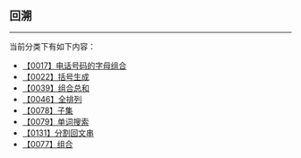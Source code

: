 <div style="font-size: 20px; margin-bottom: 15px; font-weight: bold;">回溯</div>
<hr style="height: 1px; margin: 1em 0px;" />

当前分类下有如下内容：

* [【0017】电话号码的字母组合](/tools/tpl/letter-combinations-of-a-phone-number.md)
* [【0022】括号生成](/tools/tpl/generate-parentheses.md)
* [【0039】组合总和](/tools/tpl/combination-sum.md)
* [【0046】全排列](/tools/tpl/permutations.md)
* [【0078】子集](/tools/tpl/subsets.md)
* [【0079】单词搜索](/tools/tpl/word-search.md)
* [【0131】分割回文串](/tools/tpl/palindrome-partitioning.md)
* [【0077】组合](/tools/tpl/combinations.md)